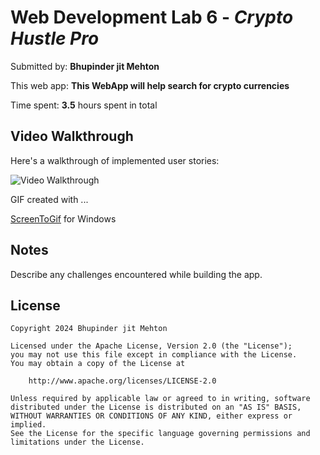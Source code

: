 # Web Development Lab 6 - _Crypto Hustle Pro_

Submitted by: **Bhupinder jit Mehton**

This web app: **This WebApp will help search for crypto currencies**

Time spent: **3.5** hours spent in total

## Video Walkthrough

Here's a walkthrough of implemented user stories:

<img src='public/WEB102-lab6-crypto.gif' title='Video Walkthrough' width='' alt='Video Walkthrough' />

GIF created with ...

[ScreenToGif](https://www.screentogif.com/) for Windows

## Notes

Describe any challenges encountered while building the app.

## License

    Copyright 2024 Bhupinder jit Mehton

    Licensed under the Apache License, Version 2.0 (the "License");
    you may not use this file except in compliance with the License.
    You may obtain a copy of the License at

        http://www.apache.org/licenses/LICENSE-2.0

    Unless required by applicable law or agreed to in writing, software
    distributed under the License is distributed on an "AS IS" BASIS,
    WITHOUT WARRANTIES OR CONDITIONS OF ANY KIND, either express or implied.
    See the License for the specific language governing permissions and
    limitations under the License.
